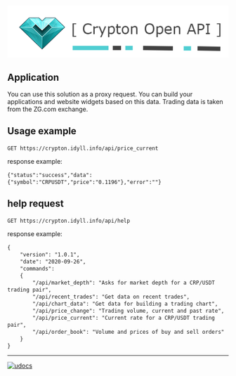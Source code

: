 
![logo](https://raw.githubusercontent.com/Sagleft/crypton-open-api/master/logo.png)

## Application

You can use this solution as a proxy request. You can build your applications and website widgets based on this data.
Trading data is taken from the ZG.com exchange.

## Usage example

```
GET https://crypton.idyll.info/api/price_current
```
response example:

```
{"status":"success","data":{"symbol":"CRPUSDT","price":"0.1196"},"error":""}
```

## help request

```
GET https://crypton.idyll.info/api/help
```
response example:

```
{
	"version": "1.0.1",
	"date": "2020-09-26",
	"commands": 
	{
		"/api/market_depth": "Asks for market depth for a CRP/USDT trading pair",
		"/api/recent_trades": "Get data on recent trades",
		"/api/chart_data": "Get data for building a trading chart",
		"/api/price_change": "Trading volume, current and past rate",
		"/api/price_current": "Current rate for a CRP/USDT trading pair",
		"/api/order_book": "Volume and prices of buy and sell orders"
	}
}
```

---
[![udocs](https://github.com/Sagleft/ures/blob/master/udocs-btn.png?raw=true)](https://udocs.gitbook.io/utopia-api/)
